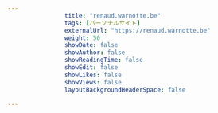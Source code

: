 ---
                title: "renaud.warnotte.be"
                tags: [パーソナルサイト]
                externalUrl: "https://renaud.warnotte.be"
                weight: 50
                showDate: false
                showAuthor: false
                showReadingTime: false
                showEdit: false
                showLikes: false
                showViews: false
                layoutBackgroundHeaderSpace: false
                ---

